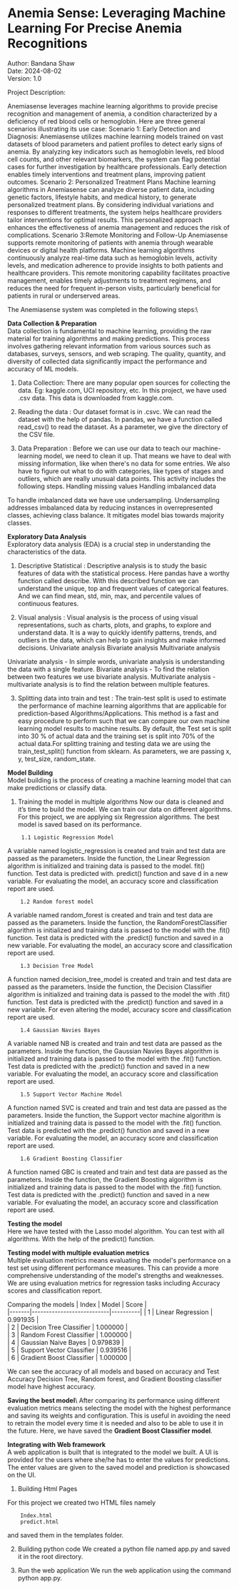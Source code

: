 # Anemia Sense: Leveraging Machine Learning For Precise Anemia Recognitions

 Author: Bandana Shaw\
 Date: 2024-08-02\
 Version: 1.0


Project Description:

Anemiasense leverages machine learning algorithms to provide precise recognition and management of anemia, a condition characterized by a deficiency of red blood cells or hemoglobin. Here are three general scenarios illustrating its use case:
Scenario 1: Early Detection and Diagnosis:
Anemiasense utilizes machine learning models trained on vast datasets of blood parameters and patient profiles to detect early signs of anemia. By analyzing key indicators such as hemoglobin levels, red blood cell counts, and other relevant biomarkers, the system can flag potential cases for further investigation by healthcare professionals. Early detection enables timely interventions and treatment plans, improving patient outcomes.
Scenario 2: Personalized Treatment Plans
Machine learning algorithms in Anemiasense can analyze diverse patient data, including genetic factors, lifestyle habits, and medical history, to generate personalized treatment plans. By considering individual variations and responses to different treatments, the system helps healthcare providers tailor interventions for optimal results. This personalized approach enhances the effectiveness of anemia management and reduces the risk of complications.
Scenario 3:Remote Monitoring and Follow-Up
Anemiasense supports remote monitoring of patients with anemia through wearable devices or digital health platforms. Machine learning algorithms continuously analyze real-time data such as hemoglobin levels, activity levels, and medication adherence to provide insights to both patients and healthcare providers. This remote monitoring capability facilitates proactive management, enables timely adjustments to treatment regimens, and reduces the need for frequent in-person visits, particularly beneficial for patients in rural or underserved areas.


The Anemiasense system was completed in the following steps:\

 **Data Collection & Preparation**\
Data collection is fundamental to machine learning, providing the raw material for training algorithms and making predictions. This process involves gathering relevant information from various sources such as databases, surveys, sensors, and web scraping. The quality, quantity, and diversity of collected data significantly impact the performance and accuracy of ML models.

1. Data Collection: There are many popular open sources for collecting the data. Eg: kaggle.com, UCI repository, etc. In this project, we have used .csv data. This data is downloaded from kaggle.com.

2. Reading the data : Our dataset format is in .csvc. We can read the dataset with the help of pandas. 
In pandas, we have a function called read_csv() to read the dataset. As a parameter, we give the directory of the CSV file.

3. Data Preparation : Before we can use our data to teach our machine-learning model, we need to clean it up. That means we have to deal with missing information, like when there's no data for some entries. We also have to figure out what to do with categories, like types of stages and outliers, which are really unusual data points. This activity includes the following steps. 
            Handling missing values 
            Handling imbalanced data 
            
To handle imbalanced data we have use undersampling. Undersampling addresses imbalanced data by reducing instances in overrepresented classes, achieving class balance. It mitigates model bias towards majority classes.

**Exploratory Data Analysis**\
Exploratory data analysis (EDA) is a crucial step in understanding the characteristics of the data.

1. Descriptive Statistical : Descriptive analysis is to study the basic features of data with the statistical process. Here pandas have a worthy function called describe. With this described function we can understand the unique, top and frequent values of categorical features. And we can find mean, std, min, max, and percentile values of continuous features.

2. Visual analysis : Visual analysis is the process of using visual representations, such as charts, plots, and graphs, to explore and understand data. It is a way to quickly identify patterns, trends, and outliers in the data, which can help to gain insights and make informed decisions.
            Univariate analysis
            Bivariate analysis
            Multivariate analysis 


Univariate analysis - In simple words, univariate analysis is understanding the data with a single feature.
Bivariate analysis - To find the relation between two features we use bivariate analysis. 
Multivariate analysis - multivariate analysis is to find the relation between multiple features.

3. Splitting data into train and test : The train-test split is used to estimate the performance of machine learning algorithms that are applicable for prediction-based Algorithms/Applications. This method is a fast and easy procedure to perform such that we can compare our own machine learning model results to machine results. By default, the Test set is split into 30 % of actual data and the training set is split into 70% of the actual data.For splitting training and testing data we are using the train_test_split() function from sklearn. As parameters, we are passing x, y, test_size, random_state.

**Model Building**\
Model building is the process of creating a machine learning model that can make predictions or classify data.
1. Training the model in multiple algorithms
Now our data is cleaned and it’s time to build the model. We can train our data on different algorithms. For this project, we are applying six Regression algorithms. The best model is saved based on its performance.

        1.1 Logistic Regression Model 
A variable named logistic_regression is created and train and test data are passed as the parameters. Inside the function, the Linear Regression algorithm is initialized and training data is passed to the model. fit() function. Test data is predicted with. predict() function and save d in a new variable. For evaluating the model, an accuracy score and classification report are used. 

        1.2 Random forest model
A variable named random_forest is created and train and test data are passed as the parameters. Inside the function, the RandomForestClassifier algorithm is initialized and training data is passed to the model with the .fit() function. Test data is predicted with the .predict() function and saved in a new variable. For evaluating the model, an accuracy score and classification report are used. 

        1.3 Decision Tree Model 
A function named decision_tree_model is created and train and test data are passed as the parameters. Inside the function, the Decision Classifier algorithm is initialized and training data is passed to the model the with .fit() function. Test data is predicted with the .predict() function and saved in a new variable. For even altering the model, accuracy score and classification report are used. 

        1.4 Gaussian Navies Bayes 
A variable named NB is created and train and test data are passed as the parameters. Inside the function, the Gaussian Navies Bayes algorithm is initialized and training data is passed to the model with the .fit() function. Test data is predicted with the .predict() function and saved in a new variable. For evaluating the model, an accuracy score and classification report are used. 

        1.5 Support Vector Machine Model
A function named SVC is created and train and test data are passed as the parameters. Inside the function, the Support vector machine algorithm is initialized and training data is passed to the model with the .fit() function. Test data is predicted with the .predict() function and saved in a new variable. For evaluating the model, an accuracy score and classification report are used.

        1.6 Gradient Boosting Classifier 
A function named GBC is created and train and test data are passed as the parameters. Inside the function, the Gradient Boosting algorithm is initialized and training data is passed to the model with the .fit() function. Test data is predicted with the .predict() function and saved in a new variable. For evaluating the model, an accuracy score and classification report are used. 

**Testing the model**\
Here we have tested with the Lasso model algorithm. You can test with all algorithms. With the help of the predict() function.

**Testing model with multiple evaluation metrics**\
Multiple evaluation metrics means evaluating the model's performance on a test set using different performance measures. This can provide a more comprehensive understanding of the model's strengths and weaknesses. We are using evaluation metrics for regression tasks including Accuracy scores and classification report.

Comparing the models
| Index | Model                     | Score    |   
|-------|---------------------------|----------|
| 1     | Linear Regression         | 0.991935 |   
| 2     | Decision Tree Classifier  | 1.000000 |   
| 3     | Random Forest Classifier  | 1.000000 |   
| 4     | Gaussian Naive Bayes      | 0.979839 |   
| 5     | Support Vector Classifier | 0.939516 |   
| 6     | Gradient Boost Classifier | 1.000000 |  

We can see the accuracy of all models and based on accuracy and Test Accuracy Decision Tree, Random forest, and Gradient Boosting classifier model have highest accuracy.
 
**Saving the best model**\ 
After comparing its performance using different evaluation metrics means selecting the model with the highest performance and saving its weights and configuration. This is useful in avoiding the need to retrain the model every time it is needed and also to be able to use it in the future. Here, we have saved the **Gradient Boost Classifier model**.

**Integrating with Web framework**\
 A web application is built that is integrated to the model we built. A UI is provided for the users where she/he has to enter the values for predictions. The enter values are given to the saved model and prediction is showcased on the UI. 

1. Building Html Pages

For this project we created two HTML files namely

        Index.html
        predict.html

and saved them in the templates folder.

2. Building python code
We created a python file named app.py and saved it in the root directory.

3. Run the web application
We run the web application using the command python app.py.
